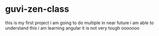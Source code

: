 # guvi-zen-class
this is my first project
i am going to do multiple in near future
i am able to understand this
i am learning angular it is not very tough
ooooooo

